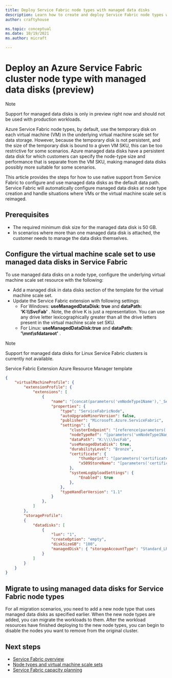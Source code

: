 ```yaml
---
title: Deploy Service Fabric node types with managed data disks
description: Learn how to create and deploy Service Fabric node types with attached managed data disks.
author: craftyhouse

ms.topic: conceptual
ms.date: 10/19/2021
ms.author: micraft

---
```


# Deploy an Azure Service Fabric cluster node type with managed data disks (preview)

>[!NOTE]
> Support for managed data disks is only in preview right now and should not be used with production workloads.


Azure Service Fabric node types, by default, use the temporary disk on each virtual machine (VM) in the underlying virtual machine scale set for data storage. However, because the temporary disk is not persistent, and the size of the temporary disk is bound to a given VM SKU, this can be too restrictive for some scenarios. Azure managed data disks have a persistent data disk for which customers can specify the node-type size and performance that is separate from the VM SKU, making managed data disks possibly more suitable for some scenarios.

This article provides the steps for how to use native support from Service Fabric to configure and use managed data disks as the default data path. Service Fabric will automatically configure managed data disks at node type creation and handle situations where VMs or the virtual machine scale set is reimaged.

## Prerequisites

* The required minimum disk size for the managed data disk is 50 GB.
* In scenarios where more than one managed data disk is attached, the customer needs to manage the data disks themselves.

## Configure the virtual machine scale set to use managed data disks in Service Fabric
To use managed data disks on a node type, configure the underlying virtual machine scale set resource with the following:

* Add a managed disk in data disks section of the template for the virtual machine scale set. 
* Update the Service Fabric extension with following settings: 
    * For Windows: **useManagedDataDisk: true** and **dataPath: 'K:\\\\SvcFab'** .  Note, the drive K is just a representation. You can use any drive letter lexicographically greater than all the drive letters present in the virtual machine scale set SKU.
    * For Linux: **useManagedDataDisk:true** and **dataPath: '\mnt\sfdataroot'** .

>[!NOTE]
> Support for managed data disks for Linux Service Fabric clusters is currently not available.


Service Fabric Extension Azure Resource Manager template

```json
{
    "virtualMachineProfile": {
        "extensionProfile": {
            "extensions": [
                {
                    "name": "[concat(parameters('vmNodeType1Name'),'_ServiceFabricNode')]",
                    "properties": {
                        "type": "ServiceFabricNode",
                        "autoUpgradeMinorVersion": false,
                        "publisher": "Microsoft.Azure.ServiceFabric",
                        "settings": {
                            "clusterEndpoint": "[reference(parameters('clusterName')).clusterEndpoint]",
                            "nodeTypeRef": "[parameters('vmNodeType1Name')]",
                            "dataPath": "K:\\\\SvcFab",
                            "useManagedDataDisk": true,
                            "durabilityLevel": "Bronze",
                            "certificate": {
                                "thumbprint": "[parameters('certificateThumbprint')]",
                                "x509StoreName": "[parameters('certificateStoreValue')]"
                            },
                            "systemLogUploadSettings": {
                                "Enabled": true
                            },
                        },
                        "typeHandlerVersion": "1.1"
                    }
                },
            ]
        },
        "storageProfile": 
        {
            "datadisks": [
                {
                    "lun": "1",
                    "createOption": "empty",
                    "diskSizeGB": "100",
                    "managedDisk": { "storageAccountType": "Standard_LRS" }
                }
            ]
        }
    }
}
```

## Migrate to using managed data disks for Service Fabric node types

For all migration scenarios, you need to add a new node type that uses managed data disks as specified earlier. When the new node types are added, you can migrate the workloads to them. After the workload resources have finished deploying to the new node types, you can begin to disable the nodes you want to remove from the original cluster.



## Next steps 
* [Service Fabric overview](service-fabric-reliable-services-introduction.md)
* [Node types and virtual machine scale sets](service-fabric-cluster-nodetypes.md)
* [Service Fabric capacity planning](service-fabric-best-practices-capacity-scaling.md)
